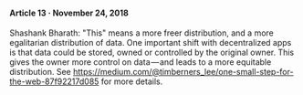 #### Article 13 · November 24, 2018

Shashank Bharath: "This" means a more freer distribution, and a more egalitarian distribution of data. One important shift with decentralized apps is that data could be stored, owned or controlled by the original owner. This gives the owner more control on data — and leads to a more equitable distribution. See https://medium.com/@timberners_lee/one-small-step-for-the-web-87f92217d085 for more details.
